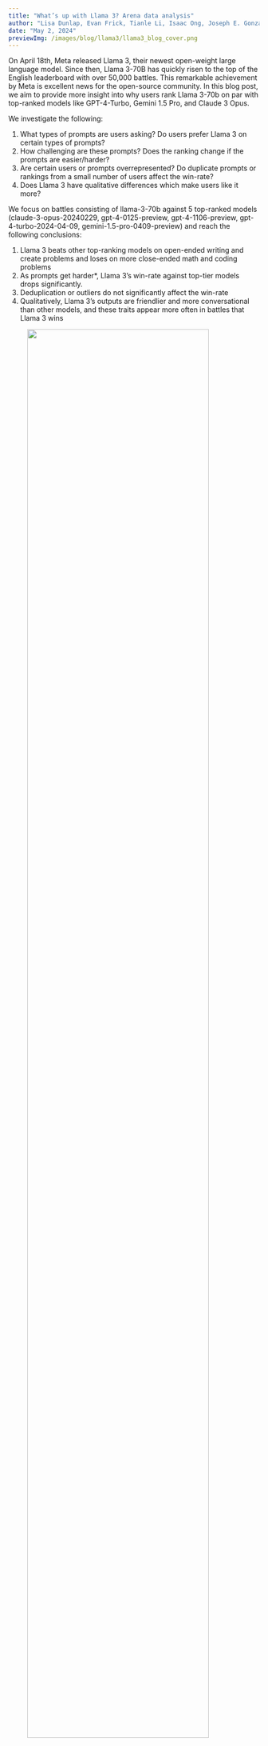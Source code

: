 ```yaml
---
title: "What’s up with Llama 3? Arena data analysis"
author: "Lisa Dunlap, Evan Frick, Tianle Li, Isaac Ong, Joseph E. Gonzalez Wei-Lin Chiang"
date: "May 2, 2024"
previewImg: /images/blog/llama3/llama3_blog_cover.png
---
```


On April 18th, Meta released Llama 3, their newest open-weight large language model. Since then, Llama 3-70B has quickly risen to the top of the English leaderboard with over 50,000 battles. This remarkable achievement by Meta is excellent news for the open-source community. In this blog post, we aim to provide more insight into why users rank Llama 3-70b on par with top-ranked models like GPT-4-Turbo, Gemini 1.5 Pro, and Claude 3 Opus.

We investigate the following:
1. What types of prompts are users asking? Do users prefer Llama 3 on certain types of prompts? 
2. How challenging are these prompts? Does the ranking change if the prompts are easier/harder?
3. Are certain users or prompts overrepresented? Do duplicate prompts or rankings from a small number of users affect the win-rate?
4. Does Llama 3 have qualitative differences which make users like it more?

We focus on battles consisting of llama-3-70b against 5 top-ranked models (claude-3-opus-20240229, gpt-4-0125-preview, gpt-4-1106-preview, gpt-4-turbo-2024-04-09, gemini-1.5-pro-0409-preview) and reach the following conclusions:
1. Llama 3 beats other top-ranking models on open-ended writing and create problems and loses on more close-ended math and coding problems
2. As prompts get harder*, Llama 3’s win-rate against top-tier models drops significantly. 
3. Deduplication or outliers do not significantly affect the win-rate
4. Qualitatively, Llama 3’s outputs are friendlier and more conversational than other models, and these traits appear more often in battles that Llama 3 wins



<img src="/images/blog/llama3/topic_win_rate.png" style="display:block; margin-top: auto; margin-left: auto; margin-right: auto; margin-bottom: auto; width: 85%"></img>
<p style="color:gray; text-align: center;">Figure 1. LLama 3-70b win-rate(excluding ties) against top 5 models across prompt topics. * denotes that the category contains less than 50 battles.</p>



## Analyzing win-rate across different types of prompts

**Topic Analysis.** We utilize an LLM labeler (Llama 3-70b) to categorize user prompts into a [pre-established taxonomy of topics](https://arxiv.org/pdf/2404.12387) and visualize the win-rate of Llama 3-70b against the other top models in Figure 1. We see that Llama’s win rate is highest for open-ended and creative tasks like brainstorming and writing, and lowest for more close-ended technical tasks like math and translation. Interestingly, Llama 3 achieves the highest win-rate over data processing tasks which mainly consist of parsing and dataframe operations, but as this category has only 19 examples this remains inconclusive. 

**Win-rate VS prompt difficulty.** We employ our [recently released pipeline](https://lmsys.org/blog/2024-04-19-arena-hard/) which scores the difficulty of prompts to determine how Llama 3 compares to the other top models as prompts get harder. We define a set of  ``hardness' ' criteria and use GPT-4-turbo to annotate each prompt from 0 to 7 to indicate how many of these criteria are satisfied (higher score indicates a harder prompt). Our 7 criteria are:

<table style="width:100%; border-collapse: collapse; border: 1px solid black;">
  <tr style="background-color: black; color: white;">
    <!-- <th style="border: 1px solid black; padding: 10px; text-align: left;">7 Key "Hardness" Criteria</th> -->
  </tr>
  <tr>
    <td style="border: 1px solid black; padding: 10px; text-align: left;"><strong>1. Specificity:</strong> Does the prompt ask for a specific output?</td>
  </tr>
  <tr>
    <td style="border: 1px solid black; padding: 10px; text-align: left;"><strong>2. Domain Knowledge:</strong> Does the prompt cover one or more specific domains?</td>
  </tr>
  <tr>
    <td style="border: 1px solid black; padding: 10px; text-align: left;"><strong>3. Complexity:</strong> Does the prompt have multiple levels of reasoning, components, or variables?</td>
  </tr>
  <tr>
    <td style="border: 1px solid black; padding: 10px; text-align: left;"><strong>4. Problem-Solving:</strong> Does the prompt directly involve the AI to demonstrate active problem-solving skills?</td>
  </tr>
  <tr>
    <td style="border: 1px solid black; padding: 10px; text-align: left;"><strong>5. Creativity:</strong> Does the prompt involve a level of creativity in approaching the problem?</td>
  </tr>
  <tr>
    <td style="border: 1px solid black; padding: 10px; text-align: left;"><strong>6. Technical Accuracy:</strong> Does the prompt require technical accuracy in the response?</td>
  </tr>
  <tr>
    <td style="border: 1px solid black; padding: 10px; text-align: left;"><strong>7. Real-world Application:</strong> Does the prompt relate to real-world applications?</td>
  </tr>
</table>

We score 1000 battles against the top 3 models on the leaderboard and plot win-rate VS prompt score in Figure 2. We observe a significant drop in Llama 3's performance compared to the other top models, from high 50% win-rate to low 40%. We conclude that as more of these ``hardness'' criteria are met, Llama 3's win rate drop rapidly compared to other models. Notw that these criteria may not be exhaustive, see [the blog](https://lmsys.org/blog/2024-04-19-arena-hard/) for further discussion.

<img src="/images/blog/llama3/winrate-over-criteria.png" style="display:block; margin-top: auto; margin-left: auto; margin-right: auto; margin-bottom: auto; width: 70%"></img>
<p style="color:gray; text-align: center;">Figure 2. Several top model's winrate against the strongest 6 models over the intervals of number of key criteria satisfied. *English battles between strongest models: llama-3-70b-chat, claude-3-opus-20240229, gpt-4-0125-preview, gpt-4-1106-preview, gpt-4-turbo-2024-04-09, gemini-1.5-pro-api-0409-preview.</p>

<img src="/images/blog/llama3/criteria_dist.png" style="display:block; margin-top: auto; margin-left: auto; margin-right: auto; margin-bottom: auto; width: 50%"></img>
<p style="color:gray; text-align: center;">Figure 3. The percentage of prompts with number of hardness criteria met in 3.5K sample of arena battles. We observe a significant portion of the battles are classified as hard (~27%).</p>

We can further analyze which types of prompts affect win-rate by fitting a decision tree on the 7  binary columns representing if a given prompt has satisfied each of the criteria above. From this decision tree we can segment prompts into criteria subsets such that Llama 3-70b-Instruct performs very well or very poorly. The tree shown in Figure 4 shows us which subsets change the model’s win-rate the most when conditioned on.

<img src="/images/blog/llama3/dtree.svg" style="display:block; margin-top: auto; margin-left: auto; margin-right: auto; margin-bottom: auto; width: 100%"></img>
<p style="color:gray; text-align: center;">Figure 4. Llama 3-70b-Instruct win-rate conditioned on hierarchical prompt criteria subsets as fitted using a standard decision tree algorithm.</p>

The first thing to notice is that “Specificity” is the root node of the tree, suggesting that this criteria already divides Llama 3-70b-Instruct’s performance into its strengths and weaknesses.  It supports our initial findings above that Llama 3-70b-Instruct is stronger on open-ended prompts (not specific) rather than more objective tasks.  We can traverse further down the tree and see that Llama 3-70b-Instruct is quite strong on open-ended creative prompts (see the blue path), reaching around a 60% win-rate against these top models.  Following the orange path, we notice that Llama 3-70b-Instruct has a much lower win-rate against top models when answering specific reasoning-based prompts.

## The effect of overrepresented prompts and judges

**Effect of duplicate prompts.** Using fuzzy string matching, we find that ~9% (6658/7327) of the user prompts in battles between Llama 3 and the other top models are duplicates, and show in Table X that deduplication does not significantly affect Llama 3 win-rate. 

<style>
th {text-align: left, text-weight: bold}
td {text-align: left}
</style>


<br>
<p style="color:gray; text-align: center;">Table 1: Llama 3-70b battle stats.</p>
<table style="display: flex; justify-content: center;">
<tbody>
<tr>
<th>Model</th> <th># battles</th> <th># battles no tie</th> <th># battles (dedup, no tie)</th> <th>Llama 3 win rate</th> <th>Llama 3 win rate (dedup, no tie)</th>
</tr>
<tr>
<td>Claude 3 Opus</td> <td>1959</td> <td>1328</td> <td>1171</td> <td>51.28%</td> <td>51.58%</td>
</tr>
<tr>
<td>Gemini 1.5</td> <td>2413</td> <td>1620</td> <td>1437</td> <td>50.06%</td> <td>49.48%</td>
</tr>
<tr>
<td>GPT-4 0125</td> <td>1271</td> <td>881</td> <td>779</td> <td>48.58%</td> <td>49.04%</td>
</tr>
<tr>
<td>GPT-4 1106</td> <td>526</td> <td>349</td> <td>307</td> <td>50.72%</td> <td>52.12%</td>
</tr>
<tr>
<td>GPT-4-Turbo</td> <td>2097</td> <td>1437</td> <td>1287</td> <td>47.74%</td> <td>47.73%</td>
</tr>
</tbody>
</table>


**User analysis.** First we consider some basic user statistics in Table 2 to check that judging behavior is similar between Claude-3-opus-20240229 and Llama 3-70B-Instruct.

<br>
<p style="color:gray; text-align: center;">Table 2. Detailed Engagement Metrics for LLMs (Timeframe: April 24 - May 1, 2023). The latest and detailed version <a href="https://huggingface.co/spaces/lmsys/chatbot-arena-leaderboard" target="_blank">here</a>.</p>
<table style="display: flex; justify-content: center;">
<tbody>
<tr>
<th>Model</th> <th>Battles</th> <th>Unique Judges</th> <th>Mean Votes per Judge</th> <th>Median Votes per Judge</th> <th>Max Votes per Judge</th> <th>Mean Judge Age</th> <th>Median Judge Age</th> <th>Max Judge Age</th>
</tr>
<tr>
<td>Llama 3-70B-Instruct</td> <td>12,719</td> <td>7,591</td> <td>1.68</td> <td>1</td> <td>65</td> <td>1 hr 10 min</td> <td>2 hr 12 min</td> <td>2 days</td>
</tr>
<tr>
<td>Claude-3-opus-20240229</td> <td>68,656</td> <td>48,570</td> <td>1.41</td> <td>1</td> <td>73</td> <td>1 hr 57 min</td> <td>1 hr 55 min</td> <td>3 days</td>
</tr>
<tr>
<td>All Models All Time</td> <td>749,205</td> <td>316,372</td> <td>2.37</td> <td>1</td> <td>591</td> <td>8 hr 27 min</td> <td>2 hr 23 min</td> <td>295 days</td>
</tr>
</tbody>
</table>
<p>*Judge age is defined as rating_date - min_rating_date(ip_address)</p>


In order to limit the impact of user’s that vote many times we can take the mean of each judge’s win rate, thereby bounding the impact of each individual judge. In this case, we find this stratified win rate shown in Table 3 is still very similar to the original winrate, suggesting that very active judges are not skewing the result.


<br>
<p style="color:gray; text-align: center;">Table 3. Model Win Rates (Timeframe: April 24 - May 1, 2023). The latest and detailed version <a href="https://huggingface.co/spaces/lmsys/chatbot-arena-leaderboard" target="_blank">here</a>. Note that ties are counted as 0.5, with wins and losses as 1 and 0, respectively.</p>
<table style="display: flex; justify-content: center;">
<tbody>
<tr>
<th>Model</th> <th>Win rate</th> <th>Stratified Winrate</th>
</tr>
<tr>
<td>Llama 3-70B-Instruct</td> <td>0.541</td> <td>0.543</td>
</tr>
<tr>
<td>Claude-3-opus-20240229</td> <td>0.619</td> <td>0.621</td>
</tr>
</tbody>
</table>
Qualitative differences between Llama 3 outputs VS other models
From qualitative analysis of outputs between Llama 3 and other models, we observe that Llama 3 outputs are often more excited, positive, conversational, and friendly than other models.  

**Measuring sentiment.** To measure excitement, we assign a binary label to each output based on the presence of an exclamation point. For positivity, friendliness, and conversationality, we use GPT-3.5 as a judge to rate each output on a scale of 1-5. In a given battle, Llama 3 outputs are labeled as more excited, positive, conversational, or friendly if their score is higher than the opponent's. Figure 5 displays the distribution of these qualities across models, revealing that Llama 3 outputs generally exhibit higher levels of excitement, positivity, friendliness, and conversationality compared to their opponents.

<img src="/images/blog/llama3/llama_sentiment_distribution.png" style="display:block; margin-top: auto; margin-left: auto; margin-right: auto; margin-bottom: auto; width: 85%"></img>
<p style="color:gray; text-align: center;">Figure 5: Proportion of arena prompts where Llama 3 is more positive/friendly/conversational/exclamatory than its opponent’s output</p>

**Is sentiment related to win-rate?** Figure 6 compares the sentiment qualities of Llama 3's outputs in battles it wins versus those it loses. We see that all traits appear more in winning battles and less in losing battles, but this difference is relatively small, especially for positivity and friendliness. This suggests that while these traits might play a role in competitive success, their influence requires further exploration for more definitive insights.

<img src="/images/blog/llama3/sentiment_win_rate.png" style="display:block; margin-top: auto; margin-left: auto; margin-right: auto; margin-bottom: auto; width: 85%"></img>
<p style="color:gray; text-align: center;">Figure 6: Llama 3 sentiment VS win rate which llama is more positive/friendly/conversational/exclamatory than its opponent’s output.</p>

## Conclusion
From the beginning, our mission has been to advance LLM development and understanding. In the past we have focused on high-level ranking and benchmark design.  Moving forward we hope to extend the analysis here and conduct more in depth analysis into changes in human preference as well as model behavior.  


## Acknowledgment
We thank Matei Zaharia and Ion Stoica for their valuable feedback.

## Qualitative examples
**Prompt:** What is entropy? Explain using only words that start by a or t

**Llama-70b-Instruct:** What an intriguing inquiry!

Alright, Adept Thinker, here's an attempt to articulate the abstract abstraction of entropy using only words that start with A or T:

"Astonishingly, the tendency to array things in an orderly arrangement tends to topple, allowing anomalous atoms to transition towards tumultuous, aimless arrangements. This transformation tends to accelerate, augmenting the amount of apparent arbitrariness. As a result, the aggregate arrangement assumes an attitude of advanced ambiguity, making it arduous to accurately anticipate the trajectory of attending atoms."

There you have it, an all-A-and-T explanation of entropy!

**GPT-4-Turbo:** Entropy, abstractly articulated, always alludes to a thermodynamic theory, attributing attributes typically tied to the transformation, transfer, or turmoil within thermodynamic systems. Technically, this term tackles the tendency to transition from an arranged state to a tangled, tumultuous state. Theoretically, entropy assesses the amount attainable arrangements accessible at a thermodynamic level. Thus, through time, systems tend toward these tangled states, termed "thermodynamic equilibrium." This transformation typifies the arrow of time, tracing transitions toward total disorder.

**Winner:** Llama 3


---

**Prompt:** What is this called you are right until you are proven wrong

**Llama 3-70b-Instruct:** You're referring to a common phenomenon!

What you're describing is often called "Presumption of innocence until proven guilty" or simply "Presumption of innocence." This concept is a fundamental principle in many legal systems, (including criminal law and ethics) that assumes a person is innocent until they are proven guilty beyond a reasonable doubt.

However, if we broaden the context to include everyday conversations and debates, this phenomenon can also be referred to as:

1. Appeal to ignorance: The assumption that a statement is true simply because it has not been proven false.
2. Burden of proof: The idea that someone making a claim must provide evidence to support it, and until they do, the claim is not accepted as true.
3. Skepticism: A healthy dose of doubt or prompting of a claim until sufficient evidence is provided to support it.

In general, it's essential to approach claims and arguments with a critical and open-minded perspective, recognizing that assumptions can be wrong until proven right, and that evidence and reasoning are necessary to support a claim.

**Claude-3-Opus:** The concept you are referring to is known as the "null hypothesis" or "presumption of innocence." 

In scientific research, the null hypothesis is the default assumption that there is no relationship or effect between the variables being studied. Researchers aim to reject the null hypothesis by providing evidence supporting their alternative hypothesis. Until sufficient evidence is presented, the null hypothesis is presumed to be true.

In the legal context, the presumption of innocence is a fundamental principle stating that a person accused of a crime is considered innocent until proven guilty in a court of law. The burden of proof lies with the prosecution to establish guilt beyond a reasonable doubt.

Both concepts share the idea that a claim or accusation is initially assumed to be false or unsupported until sufficient evidence is provided to prove otherwise. This approach helps to prevent unjustified assertions and encourages rigorous evidence-based reasoning.

**Winner:** Claude-3-Opus
